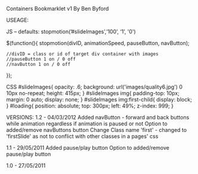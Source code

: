 Containers Bookmarklet v1
By Ben Byford


USEAGE:

JS – defaults: stopmotion(’#slideImages’,‘100’, ‘1’, '0')

$(function(){ 
	stopmotion(divID, animationSpeed, pauseButton, navButton); 
	
	//divID = class or id of target div container with images 
	//pauseButton 1 on / 0 off
	//navButton 1 on / 0 off 
});


CSS
#slideImages{ 
	opacity: .6; 
	background: url('images/quality6.jpg') 0 10px no-repeat; 
	height: 415px; 
	} 
#slideImages img{ 
	padding-top: 10px; 
	margin: 0 auto; 
	display: none; 
	} 
#slideImages img:first-child{ 
	display: block; 
	} 
#loading{ 
	position: absolute; 
	top: 300px; 
	left: 49%; 
	z-index: 999; 
	}


VERSIONS:
1.2 - 04/03/2012
	Added
		navButton - forward and back buttons while animation regardless if animation is paused or not
		Option to added/remove navButtons button
	Change
		Class name 'first' - changed to 'firstSlide' as not to conflict with other classes in a pages' css
	
1.1 - 29/05/2011
	Added
		pause/play button
		Option to added/remove pause/play button
	
1.0 - 27/05/2011